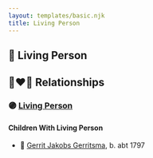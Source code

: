 ```yaml
---
layout: templates/basic.njk
title: Living Person
---
```

## 🔵 Living Person


## 👩‍❤️‍👨 Relationships

### 🟣 [Living Person](/people/1/14777083)

#### Children With Living Person
* 🔵 [Gerrit Jakobs Gerritsma](/people/1/16313438), b. abt 1797